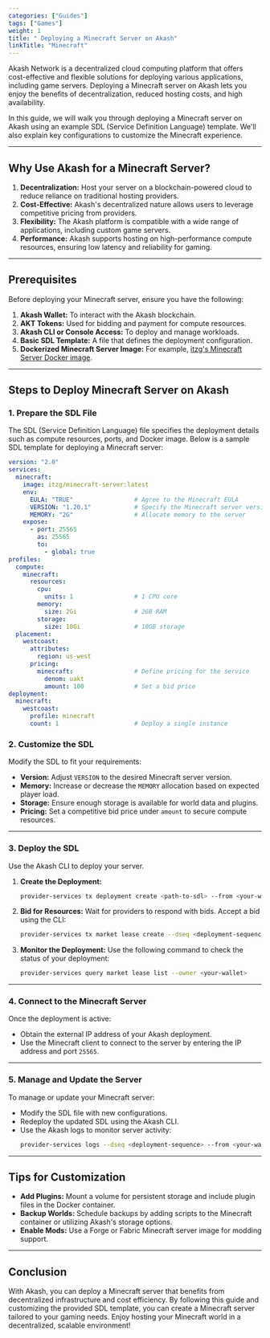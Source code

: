 ```yaml
---
categories: ["Guides"]
tags: ["Games"]
weight: 1
title: " Deploying a Minecraft Server on Akash"
linkTitle: "Minecraft"
---
```



Akash Network is a decentralized cloud computing platform that offers cost-effective and flexible solutions for deploying various applications, including game servers. Deploying a Minecraft server on Akash lets you enjoy the benefits of decentralization, reduced hosting costs, and high availability.

In this guide, we will walk you through deploying a Minecraft server on Akash using an example SDL (Service Definition Language) template. We'll also explain key configurations to customize the Minecraft experience.

---

## **Why Use Akash for a Minecraft Server?**

1. **Decentralization:** Host your server on a blockchain-powered cloud to reduce reliance on traditional hosting providers.
2. **Cost-Effective:** Akash's decentralized nature allows users to leverage competitive pricing from providers.
3. **Flexibility:** The Akash platform is compatible with a wide range of applications, including custom game servers.
4. **Performance:** Akash supports hosting on high-performance compute resources, ensuring low latency and reliability for gaming.

---

## **Prerequisites**

Before deploying your Minecraft server, ensure you have the following:

1. **Akash Wallet:** To interact with the Akash blockchain.
2. **AKT Tokens:** Used for bidding and payment for compute resources.
3. **Akash CLI or Console Access:** To deploy and manage workloads.
4. **Basic SDL Template:** A file that defines the deployment configuration.
5. **Dockerized Minecraft Server Image:** For example, [itzg's Minecraft Server Docker image](https://hub.docker.com/r/itzg/minecraft-server).

---

## **Steps to Deploy Minecraft Server on Akash**

### **1. Prepare the SDL File**
The SDL (Service Definition Language) file specifies the deployment details such as compute resources, ports, and Docker image. Below is a sample SDL template for deploying a Minecraft server:

```yaml
version: "2.0"
services:
  minecraft:
    image: itzg/minecraft-server:latest
    env:
      EULA: "TRUE"                 # Agree to the Minecraft EULA
      VERSION: "1.20.1"            # Specify the Minecraft server version
      MEMORY: "2G"                 # Allocate memory to the server
    expose:
      - port: 25565
        as: 25565
        to:
          - global: true
profiles:
  compute:
    minecraft:
      resources:
        cpu:
          units: 1                 # 1 CPU core
        memory:
          size: 2Gi                # 2GB RAM
        storage:
          size: 10Gi               # 10GB storage
  placement:
    westcoast:
      attributes:
        region: us-west
      pricing:
        minecraft:                 # Define pricing for the service
          denom: uakt
          amount: 100              # Set a bid price
deployment:
  minecraft:
    westcoast:
      profile: minecraft
      count: 1                     # Deploy a single instance
```

### **2. Customize the SDL**
Modify the SDL to fit your requirements:
- **Version:** Adjust `VERSION` to the desired Minecraft server version.
- **Memory:** Increase or decrease the `MEMORY` allocation based on expected player load.
- **Storage:** Ensure enough storage is available for world data and plugins.
- **Pricing:** Set a competitive bid price under `amount` to secure compute resources.

---

### **3. Deploy the SDL**
Use the Akash CLI to deploy your server.

1. **Create the Deployment:**
   ```bash
   provider-services tx deployment create <path-to-sdl> --from <your-wallet> --chain-id <chain-id>
   ```

2. **Bid for Resources:**
   Wait for providers to respond with bids. Accept a bid using the CLI:
   ```bash
   provider-services tx market lease create --dseq <deployment-sequence> --from <your-wallet> --chain-id <chain-id>
   ```

3. **Monitor the Deployment:**
   Use the following command to check the status of your deployment:
   ```bash
   provider-services query market lease list --owner <your-wallet>
   ```

---

### **4. Connect to the Minecraft Server**
Once the deployment is active:
- Obtain the external IP address of your Akash deployment.
- Use the Minecraft client to connect to the server by entering the IP address and port `25565`.

---

### **5. Manage and Update the Server**
To manage or update your Minecraft server:
- Modify the SDL file with new configurations.
- Redeploy the updated SDL using the Akash CLI.
- Use the Akash logs to monitor server activity:
  ```bash
  provider-services logs --dseq <deployment-sequence> --from <your-wallet>
  ```

---

## **Tips for Customization**
- **Add Plugins:** Mount a volume for persistent storage and include plugin files in the Docker container.
- **Backup Worlds:** Schedule backups by adding scripts to the Minecraft container or utilizing Akash's storage options.
- **Enable Mods:** Use a Forge or Fabric Minecraft server image for modding support.

---

## **Conclusion**
With Akash, you can deploy a Minecraft server that benefits from decentralized infrastructure and cost efficiency. By following this guide and customizing the provided SDL template, you can create a Minecraft server tailored to your gaming needs. Enjoy hosting your Minecraft world in a decentralized, scalable environment!